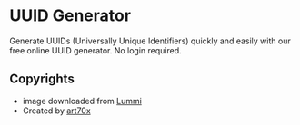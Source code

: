 # UUID Generator

Generate UUIDs (Universally Unique Identifiers) quickly and easily with our free online UUID generator. No login required.

## Copyrights

- image downloaded from [Lummi](https://lummi.ai)
- Created by [art70x](https://github.com/art70x)
